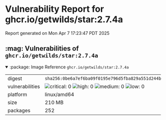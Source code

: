 # Vulnerability Report for ghcr.io/getwilds/star:2.7.4a

Report generated on Mon Apr  7 17:23:47 PDT 2025

<h2>:mag: Vulnerabilities of <code>ghcr.io/getwilds/star:2.7.4a</code></h2>

<details open="true"><summary>:package: Image Reference</strong> <code>ghcr.io/getwilds/star:2.7.4a</code></summary>
<table>
<tr><td>digest</td><td><code>sha256:0be6a7ef6ba09f0195e796d5fba829a551d244b47a28d15542bbe55477cfea53</code></td><tr><tr><td>vulnerabilities</td><td><img alt="critical: 0" src="https://img.shields.io/badge/critical-0-lightgrey"/> <img alt="high: 0" src="https://img.shields.io/badge/high-0-lightgrey"/> <img alt="medium: 0" src="https://img.shields.io/badge/medium-0-lightgrey"/> <img alt="low: 0" src="https://img.shields.io/badge/low-0-lightgrey"/> <!-- unspecified: 0 --></td></tr>
<tr><td>platform</td><td>linux/amd64</td></tr>
<tr><td>size</td><td>210 MB</td></tr>
<tr><td>packages</td><td>252</td></tr>
</table>
</details></table>
</details>

<table></table>

